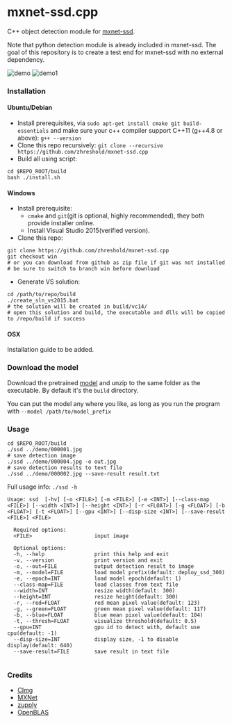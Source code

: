 # mxnet-ssd.cpp
C++ object detection module for [mxnet-ssd](https://github.com/zhreshold/mxnet-ssd).

Note that python detection module is already included in mxnet-ssd.
The goal of this repository is to create a test end for mxnet-ssd with no external
dependency.

![demo](https://cloud.githubusercontent.com/assets/3307514/19162698/900ec9ec-8bbe-11e6-9f24-505906c96371.jpg)
![demo1](https://cloud.githubusercontent.com/assets/3307514/19162697/8f14062e-8bbe-11e6-8f5f-1a4cefb6b428.jpg)

### Installation

#### Ubuntu/Debian
* Install prerequisites, via `sudo apt-get install cmake git build-essentials`
and make sure your c++ compiler support C++11 (g++4.8 or above): `g++ --version`
* Clone this repo recursively:
`git clone --recursive https://github.com/zhreshold/mxnet-ssd.cpp`
* Build all using script:
```
cd $REPO_ROOT/build
bash ./install.sh
```

#### Windows
* Install prerequisite: 
    - `cmake` and `git`(git is optional, highly recommended), they both provide installer online. 
    - Install Visual Studio 2015(verified version).
* Clone this repo:
```
git clone https://github.com/zhreshold/mxnet-ssd.cpp
git checkout win
# or you can download from github as zip file if git was not installed
# be sure to switch to branch win before download
```
* Generate VS solution:
```
cd /path/to/repo/build
./create_sln_vs2015.bat
# the solution will be created in build/vc14/
# open this solution and build, the executable and dlls will be copied to /repo/build if success
```

#### OSX
Installation guide to be added.

### Download the model
Download the pretrained [model](https://dl.dropboxusercontent.com/u/39265872/deploy_ssd_300_voc0712.zip) and unzip to the same folder as the executable.
By default it's the `build` directory.

You can put the model any where you like, as long as you run the program with `--model /path/to/model_prefix`

### Usage
```
cd $REPO_ROOT/build
./ssd ../demo/000001.jpg
# save detection image
./ssd ../demo/000004.jpg -o out.jpg
# save detection results to text file
./ssd ../demo/000002.jpg --save-result result.txt
```
Full usage info: `./ssd -h`

```
Usage: ssd  [-hv] [-o <FILE>] [-m <FILE>] [-e <INT>] [--class-map <FILE>] [--width <INT>] [--height <INT>] [-r <FLOAT>] [-g <FLOAT>] [-b <FLOAT>] [-t <FLOAT>] [--gpu <INT>] [--disp-size <INT>] [--save-result <FILE>] <FILE>

  Required options:
  <FILE>                    input image

  Optional options:
  -h, --help                print this help and exit
  -v, --version             print version and exit
  -o, --out=FILE            output detection result to image
  -m, --model=FILE          load model prefix(default: deploy_ssd_300)
  -e, --epoch=INT           load model epoch(default: 1)
  --class-map=FILE          load classes from text file
  --width=INT               resize width(default: 300)
  --height=INT              resize height(default: 300)
  -r, --red=FLOAT           red mean pixel value(default: 123)
  -g, --green=FLOAT         green mean pixel value(default: 117)
  -b, --blue=FLOAT          blue mean pixel value(default: 104)
  -t, --thresh=FLOAT        visualize threshold(default: 0.5)
  --gpu=INT                 gpu id to detect with, default use cpu(default: -1)
  --disp-size=INT           display size, -1 to disable display(default: 640)
  --save-result=FILE        save result in text file


```

### Credits
* [CImg](https://github.com/dtschump/CImg)
* [MXNet](https://github.com/dmlc/mxnet)
* [zupply](https://github.com/zhreshold/zupply)
* [OpenBLAS](https://github.com/xianyi/OpenBLAS)
